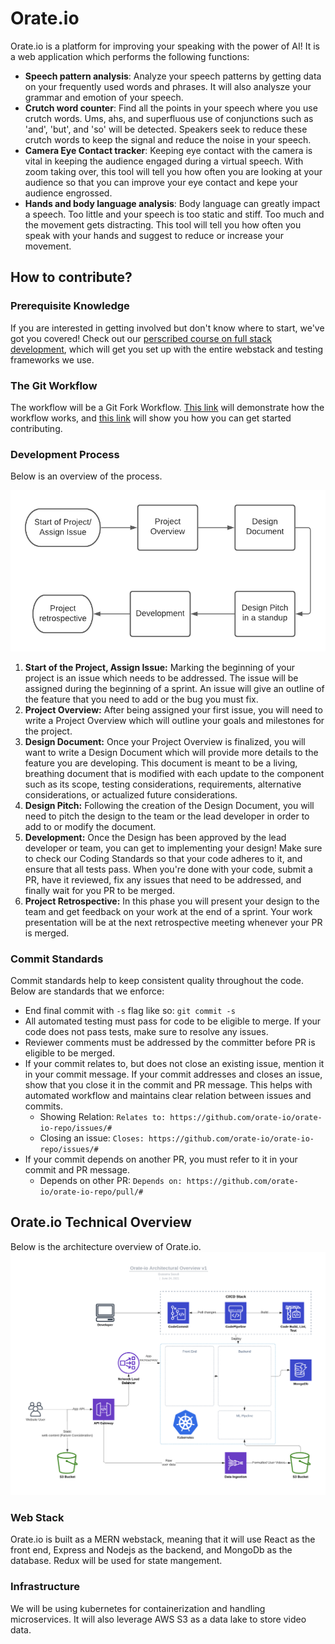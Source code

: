 # Orate<area>.io

Orate<area>.io is a platform for improving your speaking with the power of AI! It is a web application which performs the following functions:

- **Speech pattern analysis**: Analyze your speech patterns by getting data on your frequently used words and phrases. It will also analysze your grammar and emotion of your speech.
- **Crutch word counter**: Find all the points in your speech where you use crutch words. Ums, ahs, and superfluous use of conjunctions such as 'and', 'but', and 'so' will be detected. Speakers seek to reduce these crutch words to keep the signal and reduce the noise in your speech.
- **Camera Eye Contact tracker**: Keeping eye contact with the camera is vital in keeping the audience engaged during a virtual speech. With zoom taking over, this tool will tell you how often you are looking at your audience so that you can improve your eye contact and kepe your audience engrossed.
- **Hands and body language analysis**: Body language can greatly impact a speech. Too little and your speech is too static and stiff. Too much and the movement gets distracting. This tool will tell you how often you speak with your hands and suggest to reduce or increase your movement.

## How to contribute?

### Prerequisite Knowledge

If you are interested in getting involved but don't know where to start, we've got you covered! Check out our [perscribed course on full stack development](https://fullstackopen.com/en/), which will get you set up with the entire webstack and testing frameworks we use.

### The Git Workflow

The workflow will be a Git Fork Workflow. [This link](https://www.atlassian.com/git/tutorials/comparing-workflows/forking-workflow) will demonstrate how the workflow works, and [this link](https://medium.com/@ruthmpardee/git-fork-workflow-using-rebase-587a144be470) will show you how you can get started contributing.

### Development Process

Below is an overview of the process.

![](dev_process_diagram.png)

1. **Start of the Project, Assign Issue:** Marking the beginning of your project is an issue which needs to be addressed. The issue will be assigned during the beginning of a sprint. An issue will give an outline of the feature that you need to add or the bug you must fix.
2. **Project Overview:** After being assigned your first issue, you will need to write a Project Overview which will outline your goals and milestones for the project.
3. **Design Document:** Once your Project Overview is finalized, you will want to write a Design Document which will provide more details to the feature you are developing. This document is meant to be a living, breathing document that is modified with each update to the component such as its scope, testing considerations, requirements, alternative considerations, or actualized future considerations.
4. **Design Pitch:** Following the creation of the Design Document, you will need to pitch the design to the team or the lead developer in order to add to or modify the document.
5. **Development:** Once the Design has been approved by the lead developer or team, you can get to implementing your design! Make sure to check our Coding Standards so that your code adheres to it, and ensure that all tests pass. When you're done with your code, submit a PR, have it reviewed, fix any issues that need to be addressed, and finally wait for you PR to be merged.
6. **Project Retrospective:** In this phase you will present your design to the team and get feedback on your work at the end of a sprint. Your work presentation will be at the next retrospective meeting whenever your PR is merged.

### Commit Standards

Commit standards help to keep consistent quality throughout the code. Below are standards that we enforce:

- End final commit with ```-s``` flag like so: ```git commit -s```
- All automated testing must pass for code to be eligible to merge. If your code does not pass tests, make sure to resolve any issues.
- Reviewer comments must be addressed by the committer before PR is eligible to be merged.
- If your commit relates to, but does not close an existing issue, mention it in your commit message. If your commit addresses and closes an issue, show that you close it in the commit and PR message. This helps with automated workflow and maintains clear relation between issues and commits.
  - Showing Relation: ```Relates to: https://github.com/orate-io/orate-io-repo/issues/#```
  - Closing an issue: ```Closes: https://github.com/orate-io/orate-io-repo/issues/#```
- If your commit depends on another PR, you must refer to it in your commit and PR message.
  - Depends on other PR: ```Depends on: https://github.com/orate-io/orate-io-repo/pull/#```

## Orate<area>.io Technical Overview

Below is the architecture overview of Orate<area>.io.
![](orate_io_architecture.png)

### Web Stack

Orate<area>.io is built as a MERN webstack, meaning that it will use React as the front end, Express and Nodejs as the backend, and MongoDb as the database. Redux will be used for state mangement.

### Infrastructure

We will be using kubernetes for containerization and handling microservices. It will also leverage AWS S3 as a data lake to store video data.

